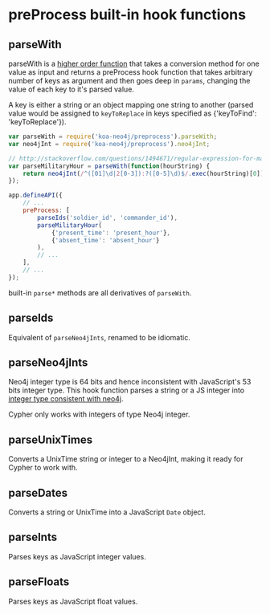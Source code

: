 # preProcess built-in hook functions

## parseWith

parseWith is a [higher order function](https://en.wikipedia.org/wiki/Higher-order_function) that takes a conversion
method for one value as input and returns a preProcess hook function that takes arbitrary number of keys as argument and
then goes deep in `params`, changing the value of each key to it's parsed value.

A key is either a string or an object mapping one string to another (parsed value would be assigned to `keyToReplace` in
keys specified as {'keyToFind': 'keyToReplace'}).

```javascript
var parseWith = require('koa-neo4j/preprocess').parseWith;
var neo4jInt = require('koa-neo4j/preprocess').neo4jInt;

// http://stackoverflow.com/questions/1494671/regular-expression-for-matching-time-in-military-24-hour-format
var parseMilitaryHour = parseWith(function(hourString) {
    return neo4jInt(/^([01]\d|2[0-3]):?([0-5]\d)$/.exec(hourString)[0]);
});

app.defineAPI({
    // ...
    preProcess: [
        parseIds('soldier_id', 'commander_id'),
        parseMilitaryHour(
            {'present_time': 'present_hour'},
            {'absent_time': 'absent_hour'}
        ),
        // ...
    ],
    // ...
});
```

built-in `parse*` methods are all derivatives of `parseWith`.

## parseIds

Equivalent of `parseNeo4jInts`, renamed to be idiomatic.

## parseNeo4jInts

Neo4j integer type is 64 bits and hence inconsistent with JavaScript's 53 bits integer type. This hook function parses a
string or a JS integer into
[integer type consistent with neo4j](http://neo4j.com/docs/api/javascript-driver/current/class/src/v1/integer.js~Integer.html).

Cypher only works with integers of type Neo4j integer.

## parseUnixTimes

Converts a UnixTime string or integer to a Neo4jInt, making it ready for Cypher to work with.

## parseDates

Converts a string or UnixTime into a JavaScript `Date` object.

## parseInts

Parses keys as JavaScript integer values.

## parseFloats

Parses keys as JavaScript float values.
